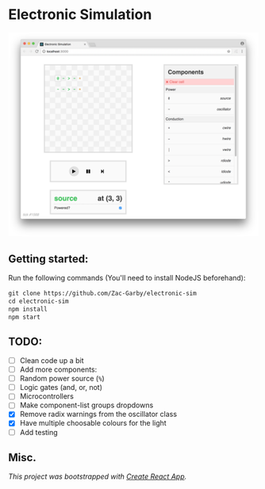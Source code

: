 # Electronic Simulation
![Screenshot](img/screenshot.png)

## Getting started:
Run the following commands (You'll need to install NodeJS beforehand):

```
git clone https://github.com/Zac-Garby/electronic-sim
cd electronic-sim
npm install
npm start
```

## TODO:
 - [ ] Clean code up a bit
 - [ ] Add more components:
  - [ ] Random power source (`%`)
  - [ ] Logic gates (and, or, not)
  - [ ] Microcontrollers
 - [ ] Make component-list groups dropdowns
 - [x] Remove radix warnings from the oscillator class
 - [x] Have multiple choosable colours for the light
 - [ ] Add testing

## Misc.
_This project was bootstrapped with [Create React App](https://github.com/facebookincubator/create-react-app)._
